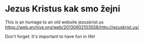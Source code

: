 # Jezus Kristus kak smo žejni

This is an homage to an old website jezuskrist.us https://web.archive.org/web/20130602103558/http://jezuskrist.us/

Don't forget: It's important to have fun in life!
